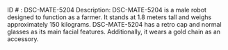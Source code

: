 ID # : DSC-MATE-5204
Description: DSC-MATE-5204 is a male robot designed to function as a farmer. It stands at 1.8 meters tall and weighs approximately 150 kilograms. DSC-MATE-5204 has a retro cap and normal glasses as its main facial features. Additionally, it wears a gold chain as an accessory.